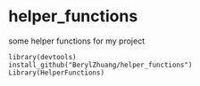 # helper_functions
some helper functions for my project



```
library(devtools)
install_github("BerylZhuang/helper_functions")
Library(HelperFunctions)
```